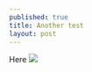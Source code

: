 ```yaml
---
published: true
title: Another test
layout: post
---
```

Here
<img src="https://www.dropbox.com/s/mn5smjgwtlbndqu/dropbox-dropdown.png?raw=1" />